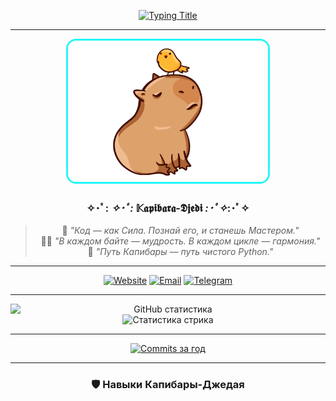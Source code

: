 <div align="center">

<!-- Анимированный заголовок -->
[![Typing Title](https://readme-typing-svg.demolab.com?font=Space+Mono&weight=800&size=32&duration=4000&pause=1000&color=22F7F7&width=700&lines=🔥+Fedorov.sFF+🖥️;📚+Smart+Developer+🔔;✨+Linux+%26+MacOS+Enthusiast+✨)](https://git.io/typing-svg)

---

<img src="https://raw.githubusercontent.com/Nemets87/Nemets87/main/photo_2025-02-12_08-53-12.jpg" width="320" style="border-radius:16px;border:3px solid #22f7f7" alt="Капибара-Джедай">

### ✧･ﾟ: *✧･ﾟ:* 𝕂𝖆𝖕𝖎𝖇𝖆𝖗𝖆-𝕯𝖏𝖊𝖉𝖎 *:･ﾟ✧*:･ﾟ✧

> 🏰 *"Код — как Сила. Познай его, и станешь Мастером."*  
> 🧙‍♂️ *"В каждом байте — мудрость. В каждом цикле — гармония."*  
> 🐾 *"Путь Капибары — путь чистого Python."*

---

<!-- Бейджи -->
[![Website](https://img.shields.io/badge/🌐_Свиток_Знаний-FFD700?style=for-the-badge&logo=book&logoColor=black)](https://www.bonustime.ru/)
[![Email](https://img.shields.io/badge/📮_Голубиная_Почта-FF0000?style=for-the-badge&logo=mail.ru&logoColor=white)](mailto:bonustime161@yandex.ru)
[![Telegram](https://img.shields.io/badge/📡_Магический_Кристалл-26A5E4?style=for-the-badge&logo=telegram&logoColor=white)](https://t.me/FedorovSFF)

---

<!-- Статистика -->
<img src="https://github-readme-stats.vercel.app/api?username=Nemets87&show_icons=true&theme=dark&bg_color=1a120b&title_color=d4af37&icon_color=22f7f7&text_color=ffffff&border_color=d4af37&border_radius=10" alt="GitHub статистика" style="max-width: 100%; height:auto; display:block;">

<img src="https://streak-stats.demolab.com/?user=Nemets87&theme=dark&background=1a120b&ring=d4af37&fire=22f7f7&currStreakLabel=d4af37&border=d4af37&border_radius=10" alt="Статистика стрика" style="max-width:90%; height:auto;">

---

<!-- Коммиты за год -->
[![Commits за год](https://img.shields.io/github/commit-activity/y/Nemets87/Nemets87?label=Коммитов%20за%20год&color=22f7f7&style=for-the-badge)](https://github.com/Nemets87/Nemets87/commits/main)

---

### 🛡️ **Навыки Капибары-Джедая**

